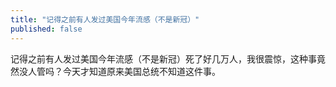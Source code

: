 ```yaml
---
title: "记得之前有人发过美国今年流感（不是新冠）"
published: false
---
```

记得之前有人发过美国今年流感（不是新冠）死了好几万人，我很震惊，这种事竟然没人管吗？今天才知道原来美国总统不知道这件事。